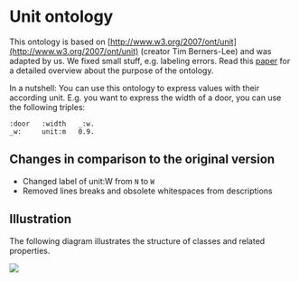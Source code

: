 # Unit ontology

This ontology is based on [http://www.w3.org/2007/ont/unit](http://www.w3.org/2007/ont/unit) (creator Tim Berners-Lee) and was adapted by us. We fixed small stuff, e.g. labeling errors. Read this [paper](http://www.semantic-web-journal.net/sites/default/files/swj177_7.pdf) for a detailed overview about the purpose of the ontology.

In a nutshell: You can use this ontology to express values with their according unit. E.g. you want to express the width of a door, you can use the following triples:

```
:door   :width   _:w.
_w:     unit:m   0.9.
```

## Changes in comparison to the original version

* Changed label of unit:W from `N` to `W`
* Removed lines breaks and obsolete whitespaces from descriptions

## Illustration

The following diagram illustrates the structure of classes and related properties.

![](https://rawgit.com/AKSW/leds-asp-f-ontologies/master/ontologies/unit/diagram.svg)
